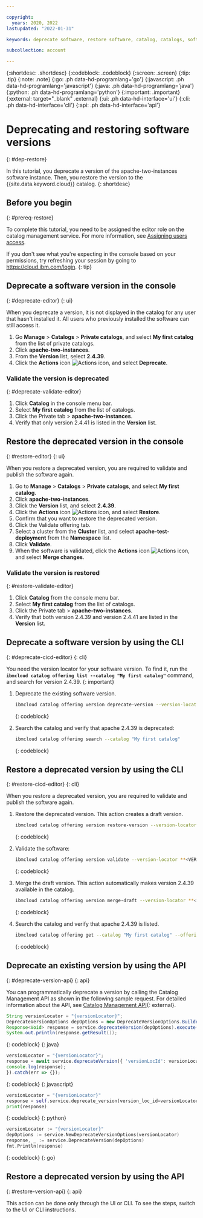 ```yaml
---

copyright:
  years: 2020, 2022
lastupdated: "2022-01-31"

keywords: deprecate software, restore software, catalog, catalogs, software, private catalog

subcollection: account

---
```


{:shortdesc: .shortdesc}
{:codeblock: .codeblock}
{:screen: .screen}
{:tip: .tip}
{:note: .note}
{:go: .ph data-hd-programlang='go'}
{:javascript: .ph data-hd-programlang='javascript'}
{:java: .ph data-hd-programlang='java'}
{:python: .ph data-hd-programlang='python'}
{:important: .important}
{:external: target="_blank" .external}
{:ui: .ph data-hd-interface='ui'}
{:cli: .ph data-hd-interface='cli'}
{:api: .ph data-hd-interface='api'}

# Deprecating and restoring software versions
{: #dep-restore}

In this tutorial, you deprecate a version of the apache-two-instances software instance. Then, you restore the version to the {{site.data.keyword.cloud}} catalog.
{: shortdesc}

## Before you begin
{: #prereq-restore}

To complete this tutorial, you need to be assigned the editor role on the catalog management service. For more information, see [Assigning users access](/docs/account?topic=account-catalog-access).

   If you don't see what you're expecting in the console based on your permissions, try refreshing your session by going to https://cloud.ibm.com/login.
   {: tip}

## Deprecate a software version in the console
{: #deprecate-editor}
{: ui}

When you deprecate a version, it is not displayed in the catalog for any user that hasn't installed it. All users who previously installed the software can still access it. 

1. Go **Manage** > **Catalogs** > **Private catalogs**, and select **My first catalog** from the list of private catalogs.
1. Click **apache-two-instances**.
1. From the **Version** list, select **2.4.39**. 
1. Click the **Actions** icon ![Actions icon](../icons/actions-icon-vertical.svg "Actions"), and select **Deprecate**.

### Validate the version is deprecated 
{: #deprecate-validate-editor}

1. Click **Catalog** in the console menu bar.
1. Select **My first catalog** from the list of catalogs.
1. Click the Private tab > **apache-two-instances**. 
1. Verify that only version 2.4.41 is listed in the **Version** list.

## Restore the deprecated version in the console
{: #restore-editor}
{: ui}

When you restore a deprecated version, you are required to validate and publish the software again.

1. Go to **Manage** > **Catalogs** > **Private catalogs**, and select **My first catalog**.
1. Click **apache-two-instances**.
1. Click the **Version** list, and select **2.4.39**. 
1. Click the **Actions** icon ![Actions icon](../icons/actions-icon-vertical.svg "Actions"), and select **Restore**.
1. Confirm that you want to restore the deprecated version.
1. Click the Validate offering tab.
1. Select a cluster from the **Cluster** list, and select **apache-test-deployment** from the **Namespace** list.
1. Click **Validate**.
1. When the software is validated, click the **Actions** icon ![Actions icon](../icons/actions-icon-vertical.svg "Actions"), and select **Merge changes**. 

### Validate the version is restored
{: #restore-validate-editor}

1. Click **Catalog** from the console menu bar.
1. Select **My first catalog** from the list of catalogs.
1. Click the Private tab > **apache-two-instances**. 
1. Verify that both version 2.4.39 and version 2.4.41 are listed in the **Version** list.


## Deprecate a software version by using the CLI
{: #deprecate-cicd-editor}
{: cli}

You need the version locator for your software version. To find it, run the **`ibmcloud catalog offering list --catalog "My first catalog"`** command, and search for version 2.4.39.
{: important}

1. Deprecate the existing software version.
    ```bash
    ibmcloud catalog offering version deprecate-version --version-locator <VERSION_LOCATOR>
    ```
    {: codeblock}
    
1. Search the catalog and verify that apache 2.4.39 is deprecated:
    ```bash
    ibmcloud catalog offering search --catalog "My first catalog"
    ```
    {: codeblock}
    
## Restore a deprecated version by using the CLI
{: #restore-cicd-editor}
{: cli}
    
When you restore a deprecated version, you are required to validate and publish the software again.

1. Restore the deprecated version. This action creates a draft version.
    ```bash
    ibmcloud catalog offering version restore-version --version-locator <VERSION_LOCATOR>
    ```
    {: codeblock}
        
1. Validate the software:
    ```bash
    ibmcloud catalog offering version validate --version-locator **<VERSION_LOCATOR_OF_DRAFT_VERSION>** --cluster <CLUSTER> --namespace "apache-test-deployment"
    ```
    {: codeblock}
        
1. Merge the draft version. This action automatically makes version 2.4.39 available in the catalog.  
      
    ```bash
    ibmcloud catalog offering version merge-draft --version-locator **<VERSION_LOCATOR_OF_DRAFT_VERSION>**
    ```
    {: codeblock}
        
1. Search the catalog and verify that apache 2.4.39 is listed.
    ```bash
    ibmcloud catalog offering get --catalog "My first catalog" --offering "apache"
    ```
    {: codeblock}

## Deprecate an existing version by using the API
{: #deprecate-version-api}
{: api}

You can programmatically deprecate a version by calling the Catalog Management API as shown in the following sample request. For detailed information about the API, see [Catalog Management API](https://test.cloud.ibm.com/apidocs/resource-catalog/private-catalog?code=python#deprecate-version){: external}.


```java
String versionLocator = "{versionLocator}";
DeprecateVersionOptions depOptions = new DeprecateVersionOptions.Builder().versionLocId(versionLocator).build();
Response<Void> response = service.deprecateVersion(depOptions).execute();
System.out.println(response.getResult());
```
{: codeblock}
{: java}

```javascript
versionLocator = "{versionLocator}";
response = await service.deprecateVersion({ 'versionLocId': versionLocator});
console.log(response);
}).catch(err => {});
```
{: codeblock}
{: javascript}

```python
versionLocator = "{versionLocator}"
response = self.service.deprecate_version(version_loc_id=versionLocator)
print(response)
```
{: codeblock}
{: python}

```go
versionLocator := "{versionLocator}"
depOptions := service.NewDeprecateVersionOptions(versionLocator)
response, _ := service.DeprecateVersion(depOptions)
fmt.Println(response)
```
{: codeblock}
{: go}

## Restore a deprecated version by using the API
{: #restore-version-api}
{: api}

This action can be done only through the UI or CLI. To see the steps, switch to the UI or CLI instructions.
